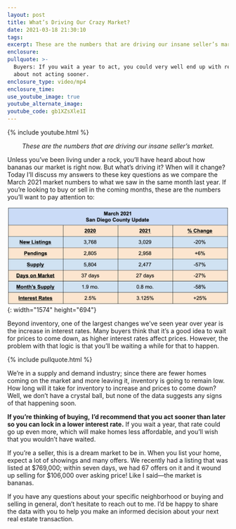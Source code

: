 ```yaml
---
layout: post
title: What’s Driving Our Crazy Market?
date: 2021-03-18 21:30:10
tags:
excerpt: These are the numbers that are driving our insane seller’s market.
enclosure:
pullquote: >-
  Buyers: If you wait a year to act, you could very well end up with regrets
  about not acting sooner.
enclosure_type: video/mp4
enclosure_time:
use_youtube_image: true
youtube_alternate_image:
youtube_code: gb1XZsXle1I
---
```

{% include youtube.html %}

<center><em>These are the numbers that are driving our insane seller’s market.</em></center>

Unless you’ve been living under a rock, you’ll have heard about how bananas our market is right now. But what’s driving it? When will it change? Today I’ll discuss my answers to these key questions as we compare the March 2021 market numbers to what we saw in the same month last year. If you’re looking to buy or sell in the coming months, these are the numbers you’ll want to pay attention to:

![](/uploads/screen-shot-2021-03-18-at-4-29-17-pm.png){: width="1574" height="694"}

Beyond inventory, one of the largest changes we’ve seen year over year is the increase in interest rates. Many buyers think that it’s a good idea to wait for prices to come down, as higher interest rates affect prices. However, the problem with that logic is that you’ll be waiting a while for that to happen.&nbsp;

{% include pullquote.html %}

We’re in a supply and demand industry; since there are fewer homes coming on the market and more leaving it, inventory is going to remain low. How long will it take for inventory to increase and prices to come down? Well, we don’t have a crystal ball, but none of the data suggests any signs of that happening soon.

**If you’re thinking of buying,** **I’d recommend that you act sooner than later so you can lock in a lower interest rate.** If you wait a year, that rate could go up even more, which will make homes less affordable, and you’ll wish that you wouldn’t have waited.&nbsp;

If you’re a seller, this is a dream market to be in. When you list your home, expect a lot of showings and many offers. We recently had a listing that was listed at $769,000; within seven days, we had 67 offers on it and it wound up selling for $106,000 over asking price\! Like I said—the market is bananas.

If you have any questions about your specific neighborhood or buying and selling in general, don’t hesitate to reach out to me. I’d be happy to share the data with you to help you make an informed decision about your next real estate transaction.
